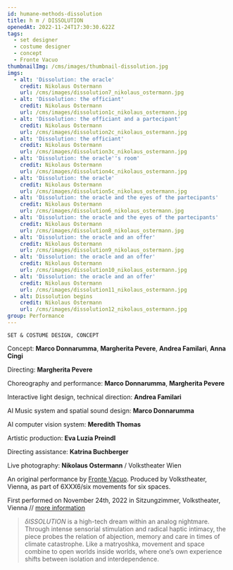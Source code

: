 ```yaml
---
id: humane-methods-dissolution
title: h m / DISSOLUTION
openedAt: 2022-11-24T17:30:30.622Z
tags:
  - set designer
  - costume designer
  - concept
  - Fronte Vacuo
thumbnailImg: /cms/images/thumbnail-dissolution.jpg
imgs:
  - alt: 'Dissolution: the oracle'
    credit: Nikolaus Ostermann
    url: /cms/images/dissolution7_nikolaus_ostermann.jpg
  - alt: 'Dissolution: the officiant'
    credit: Nikolaus Ostermann
    url: /cms/images/dissolution1c_nikolaus_ostermann.jpg
  - alt: 'Dissolution: the officiant and a partecipant'
    credit: Nikolaus Ostermann
    url: /cms/images/dissolution2c_nikolaus_ostermann.jpg
  - alt: 'Dissolution: the officiant'
    credit: Nikolaus Ostermann
    url: /cms/images/dissolution3c_nikolaus_ostermann.jpg
  - alt: 'Dissolution: the oracle''s room'
    credit: Nikolaus Ostermann
    url: /cms/images/dissolution4c_nikolaus_ostermann.jpg
  - alt: 'Dissolution: the oracle'
    credit: Nikolaus Ostermann
    url: /cms/images/dissolution5c_nikolaus_ostermann.jpg
  - alt: 'Dissolution: the oracle and the eyes of the partecipants'
    credit: Nikolaus Ostermann
    url: /cms/images/dissolution6_nikolaus_ostermann.jpg
  - alt: 'Dissolution: the oracle and the eyes of the partecipants'
    credit: Nikolaus Ostermann
    url: /cms/images/dissolution8_nikolaus_ostermann.jpg
  - alt: 'Dissolution: the oracle and an offer'
    credit: Nikolaus Ostermann
    url: /cms/images/dissolution9_nikolaus_ostermann.jpg
  - alt: 'Dissolution: the oracle and an offer'
    credit: Nikolaus Ostermann
    url: /cms/images/dissolution10_nikolaus_ostermann.jpg
  - alt: 'Dissolution: the oracle and an offer'
    credit: Nikolaus Ostermann
    url: /cms/images/dissolution11_nikolaus_ostermann.jpg
  - alt: Dissolution begins
    credit: Nikolaus Ostermann
    url: /cms/images/dissolution12_nikolaus_ostermann.jpg
group: Performance
---
```

`SET & COSTUME DESIGN, CONCEPT`

Concept: **Marco Donnarumma**, **Margherita Pevere**, **Andrea Familari**, **Anna Cingi**

Directing: **Margherita Pevere**

Choreography and performance: **Marco Donnarumma**, **Margherita Pevere**

Interactive Iight design, technical direction: **Andrea Familari**

AI Music system and spatial sound design: **Marco Donnarumma**

AI computer vision system: **Meredith Thomas**

Artistic production: **Eva Luzia Preindl**

Directing assistance: **Katrina Buchberger**

Live photography: **Nikolaus Ostermann** / Volkstheater Wien

An original performance by [Fronte Vacuo](https://frontevacuo.com/). Produced by Volkstheater, Vienna, as part of 6XXX6/six movements for six spaces.

First performed on November 24th, 2022 in Sitzungzimmer, Volkstheater, Vienna // [more information](https://frontevacuo.com/works/dissolution/)

> _δISSOLUTION_ is a high-tech dream within an analog nightmare. Through intense sensorial stimulation and radical haptic intimacy, the piece probes the relation of abjection, memory and care in times of climate catastrophe. Like a matryoshka, movement and space combine to open worlds inside worlds, where one’s own experience shifts between isolation and interdependence.
